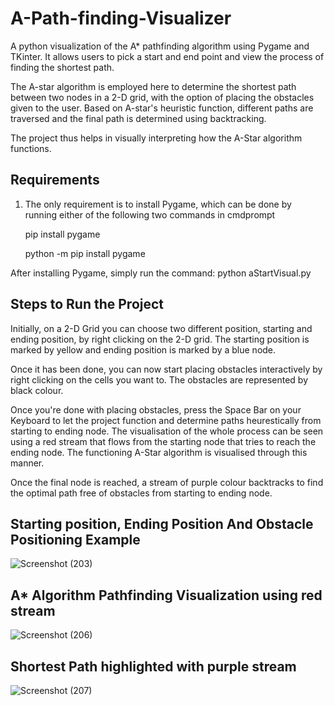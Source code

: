 # A-Path-finding-Visualizer
A python visualization of the A* pathfinding algorithm using Pygame and TKinter. It allows users to pick a start and end point and view the process of finding the shortest path.

The A-star algorithm is employed here to determine the  shortest path between two nodes in a 2-D grid, with the option of placing the obstacles given to the user. Based on A-star's heuristic  function, different  paths  are traversed and the final path is determined using backtracking. 


The project thus helps in visually interpreting how the A-Star algorithm functions.

## Requirements
1. The only requirement is to install Pygame, which can be done by running either of the following two commands in cmdprompt

    pip install pygame

    python -m pip install pygame

After installing Pygame, simply run the command: python aStartVisual.py

## Steps to Run the Project

Initially, on a 2-D Grid you can choose two different position, starting and ending position, by right clicking on the 2-D grid. The starting position is marked by yellow and ending position is marked by a blue node.

Once it has been done, you can now start placing obstacles interactively by right clicking on the cells you want to. The obstacles are represented by black colour.

Once you're done with placing obstacles, press the Space Bar on your Keyboard to let the project function and determine paths heurestically from starting to ending node. The visualisation of the whole process can be seen using a red stream that flows from the starting node that tries to reach the ending node. The functioning A-Star algorithm is visualised through this manner.

Once the final node is reached, a stream of purple colour backtracks to find the optimal path free of obstacles from starting to ending node.

## Starting position, Ending Position And Obstacle Positioning Example

![Screenshot (203)](https://user-images.githubusercontent.com/70435148/189087451-76589911-296b-452f-ba04-7dbcb5bdac76.png)

## A* Algorithm Pathfinding Visualization using red stream

![Screenshot (206)](https://user-images.githubusercontent.com/70435148/189088025-8e9c3e97-c0e6-4a00-8f28-734a843d0a0a.png)

## Shortest Path highlighted with purple stream

![Screenshot (207)](https://user-images.githubusercontent.com/70435148/189088613-a46d987d-e4df-4b5e-becc-542710aa0f39.png)
